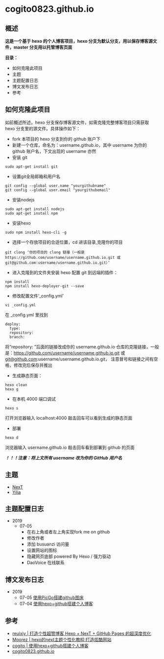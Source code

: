 # cogito0823.github.io
## 概述
**这是一个基于 hexo 的个人博客项目，hexo 分支为默认分支，用以保存博客源文件，master 分支用以托管博客页面**

**目录：**
- 如何克隆此项目
- 主题
- 主题配置日志
- 博文发布日志
- 参考
## 如何克隆此项目
如前概述所述，hexo 分支保存博客源文件，如需克隆完整博客项目只需获取 hexo 分支里的源文件。具体操作如下：
- fork 本项目的 hexo 分支到你的 github 账户下
- 新建一个仓库，命名为：username.github.io，其中 username 为你的 github 账户名，下文出现的 username 亦然
- 安装 git
```
sudo apt-get install git
```
- 设置git全局邮箱和用户名
```
git config --global user.name "yourgithubname"
git config --global user.email "yourgithubemail"
```
- 安装nodejs
```
sudo apt-get install nodejs
sudo apt-get install npm
```
- 安装hexo
```
sudo npm install hexo-cli -g
```
- 选择一个存放项目的合适位置，cd 进该目录,克隆你的项目
```
git clong ‘你的项目的 clong 链接（一般是 https://github.com/username/username.github.io.git 或 git@github.com:username/username.github.io.git）’
```
- 进入克隆到的文件夹安装 hexo 配置 git 到远端的插件：
```
npm install
npm install hexo-deployer-git --save
```
- 修改配置文件‘_config.yml’
```
vi _config.yml
```
在 _config.yml 里找到 
```
deploy:
  type: 
  repository:
  branch:
```
将“repository: ”后面的链接改成你的 username.github.io 仓库的克隆链接，一般是：https://github.com/username/username.github.io.git 或 git@github.com:username/username.github.io.git，
注意冒号和链接之间有空格，修改完后保存并推出
- 生成静态页面：
```
hexo clean
hexo g
```
- 在本机 4000 端口调试
```
hexo s
```
打开浏览器输入 localhost:4000 敲击回车可以看到生成的静态页面
- 部署
```
hexo d
```
浏览器输入 username.github.io 敲击回车看到部署到 github 的页面

***！！！注意：将上文所有 username 改为你的 GitHub 用户名***
## 主题
- [NexT](https://github.com/theme-next/hexo-theme-next)
- [Yilia](https://github.com/litten/hexo-theme-yilia)
## 主题配置日志
- 2019
  - 07-05 
    - 在右上角或者左上角实现fork me on github
    - 修改作者
    - 添加 busuanzi 访问量
    - 设置网站的图标
    - 隐藏网页底部 powered By Hexo / 强力驱动
    - DaoVoice 在线联系
## 博文发布日志
- 2019
  - 07-05 [使用PicGo搭建github图床](http://blog.ccogito.xyz/github-picgo-imghosting.html)
  - 07-04 [使用hexo+github搭建个人博客](http://blog.ccogito.xyz/%E4%BD%BF%E7%94%A8hexo-github%E6%90%AD%E5%BB%BA%E4%B8%AA%E4%BA%BA%E5%8D%9A%E5%AE%A2.html)
## 参考
- [reuixiy | 打造个性超赞博客 Hexo + NexT + GitHub Pages 的超深度优化](https://io-oi.me/tech/hexo-next-optimization.html)
- [Moorez | hexo的next主题个性化教程:打造炫酷网站](http://shenzekun.cn/hexo%E7%9A%84next%E4%B8%BB%E9%A2%98%E4%B8%AA%E6%80%A7%E5%8C%96%E9%85%8D%E7%BD%AE%E6%95%99%E7%A8%8B.html)
- [cogito | 使用hexo+github搭建个人博客](http://blog.ccogito.xyz/%E4%BD%BF%E7%94%A8hexo-github%E6%90%AD%E5%BB%BA%E4%B8%AA%E4%BA%BA%E5%8D%9A%E5%AE%A2.html)
- [cogito0823.github.io](https://cogito0823.github.io)
